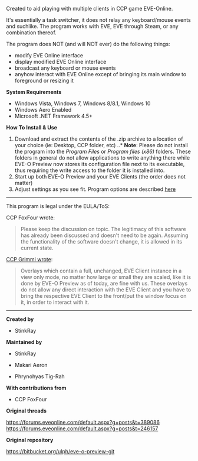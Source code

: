 Created to aid playing with multiple clients in CCP game EVE-Online.

It's essentially a task switcher, it does not relay any keyboard/mouse events and suchlike. The program works with EVE, EVE through Steam, or any combination thereof.

The program does NOT (and will NOT ever) do the following things:
* modify EVE Online interface
* display modified EVE Online interface
* broadcast any keyboard or mouse events
* anyhow interact with EVE Online except of bringing its main window to foreground or resizing it


**System Requirements**

* Windows Vista, Windows 7, Windows 8/8.1, Windows 10
* Windows Aero Enabled
* Microsoft .NET Framework 4.5+


**How To Install & Use**

1. Download and extract the contents of the .zip archive to a location of your choice (ie: Desktop, CCP folder, etc)
..* **Note**: Please do not install the program into the *Program Files* or *Program files (x86)* folders. These folders in general do not allow applications to write anything there while EVE-O Preview now stores its configuration file next to its executable, thus requiring the write access to the folder it is installed into.
2. Start up both EVE-O Preview and your EVE Clients (the order does not matter)
3. Adjust settings as you see fit. Program options are described [here](https://github.com/Phrynohyas/eve-o-preview/wiki/EVE-O-Preview-Program-Options)

***

This program is legal under the EULA/ToS:

CCP FoxFour wrote:
> Please keep the discussion on topic. The legitimacy of this software has already been discussed
> and doesn't need to be again. Assuming the functionality of the software doesn't change, it is
> allowed in its current state.

[CCP Grimmi wrote](https://forums.eveonline.com/default.aspx?g=posts&m=6362936#post6362936):
> Overlays which contain a full, unchanged, EVE Client instance in a view only mode, no matter
> how large or small they are scaled, like it is done by EVE-O Preview as of today, are fine
> with us. These overlays do not allow any direct interaction with the EVE Client and you have
> to bring the respective EVE Client to the front/put the window focus on it, in order to
> interact with it.

***

**Created by**

* StinkRay


**Maintained by**

* StinkRay
 
* Makari Aeron

* Phrynohyas Tig-Rah


**With contributions from**

* CCP FoxFour

**Original threads**

https://forums.eveonline.com/default.aspx?g=posts&t=389086
https://forums.eveonline.com/default.aspx?g=posts&t=246157

**Original repository**

https://bitbucket.org/ulph/eve-o-preview-git

